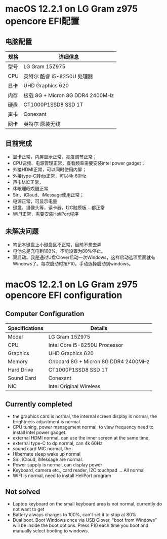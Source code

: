 # macOS 12.2.1 on LG Gram z975 opencore EFI配置

## 电脑配置
| 规格     |      详细信息                              |
| -------- | ---------------------------------------- |
| 型号     | LG Gram 15Z975  |
| CPU     | 英特尔 酷睿 i5-8250U 处理器                   |
| 显卡     | UHD Graphics 620                           |
| 内存     | 板载 8G + Micron 8G DDR4 2400MHz           |
| 硬盘     | CT1000P1SSD8 SSD 1T               |
| 声卡     | Conexant                             |
| 网卡     | 英特尔 原装无线          |


## 目前完成
  - 显卡正常，内屏显示正常，亮度调节正常；
  - CPU调频、电源管理正常，查看频率需要安装intel power gadget；
  - 外接HDMI正常，可以同时使用内屏；
  - 外接type-C转dp正常，可以4k 60Hz
  - 声卡MIC正常，
  - 休眠睡眠唤醒正常
  - Siri、iCloud、iMessage使用正常；
  - 电源正常，可显示电量
  - 键盘、摄像头等，读卡器，I2C触摸板 ...都正常
  - WIFI正常，需要安装HeliPort程序

## 未解决问题
- 笔记本键盘上小键盘区不正常，目前不想去弄
- 电池总是充电到100%，不能设置为80%停止。
- 双启动。我是通过U盘Clover启动一次Windows，这样启动选项里面就有Windows了。每次启动时按F10，手动选择启动到windows。


# macOS 12.2.1 on LG Gram z975 opencore EFI configuration

## Computer Configuration
| Specifications | Details |
| -------- | ---------------------------------------- |
| Model | LG Gram 15Z975 |
| CPU | Intel Core i5-8250U Processor |
| Graphics | UHD Graphics 620 |
| Memory | Onboard 8G + Micron 8G DDR4 2400MHz |
| Hard Drive | CT1000P1SSD8 SSD 1T |
| Sound Card | Conexant |
| NIC | Intel Original Wireless |


## Currently completed
  - the graphics card is normal, the internal screen display is normal, the brightness adjustment is normal.
  - CPU tuning, power management normal, to view frequency need to install intel power gadget.
  - external HDMI normal, can use the inner screen at the same time.
  - external type-C to dp normal, can 4k 60Hz
  - sound card MIC normal, the
  - Hibernate sleep wake up normal
  - Siri, iCloud, iMessage are normal.
  - Power supply is normal, can display power
  - Keyboard, camera etc., card reader, I2C touchpad ... All normal
  - WIFI is normal, need to install HeliPort program

## Not solved
- Laptop keyboard on the small keyboard area is not normal, currently do not want to get
- Battery always charges to 100%, can't set it to stop at 80%.
- Dual boot. Boot Windows once via USB Clover, "boot from Windows" will be inside the boot options. Press F10 each time you boot and manually select booting to windows.

